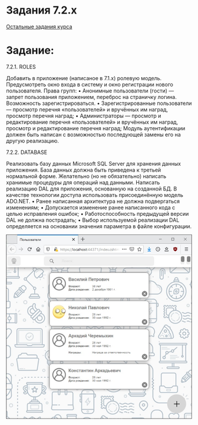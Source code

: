# Задания 7.2.х

[Остальные задания курса](https://github.com/IgorBrv/xt_net_web "Остальные задания курса")

# Задание:

7.2.1.	ROLES

Добавить в приложение (написаное в 7.1.х) ролевую модель. Предусмотреть окно входа в систему и окно регистрации нового пользователя. Права групп:
    •	Анонимные пользователи (гости) — запрет пользования приложением, переброс на страничку логина. Возможность зарегистрироваться.
    •	Зарегистрированные пользователи — просмотр перечня «пользователей» и вручённых им наград, просмотр перечня наград;
    •	Администраторы — просмотр и редактирование перечня «пользователей» и вручённых им наград, просмотр и редактирование перечня наград;
Модуль аутентификации должен быть написан с возможностью последующей замены его на другую реализацию.

7.2.2.	DATABASE

Реализовать базу данных Microsoft SQL Server для хранения данных приложения. База данных должна быть приведена к третьей нормальной форме.
Желательно (но не обязательно) написать хранимые процедуры для операций над данными.
Написать реализацию DAL для приложения, основанную на созданной БД. В качестве технологии доступа использовать присоединённую модель ADO.NET.
    •	Ранее написанная архитектура не должна подвергаться изменениям;
    •	Допускается изменение ранее написанного кода с целью исправления ошибок;
    •	Работоспособность предыдущей версии DAL не должна пострадать;
    •	Выбор используемой реализации DAL определяется на основании значения параметра в файле конфигурации.


![preview](resources/7.x.jpg)